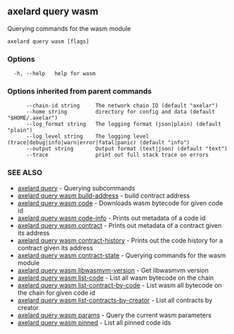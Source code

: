 ## axelard query wasm

Querying commands for the wasm module

```
axelard query wasm [flags]
```

### Options

```
  -h, --help   help for wasm
```

### Options inherited from parent commands

```
      --chain-id string     The network chain ID (default "axelar")
      --home string         directory for config and data (default "$HOME/.axelar")
      --log_format string   The logging format (json|plain) (default "plain")
      --log_level string    The logging level (trace|debug|info|warn|error|fatal|panic) (default "info")
      --output string       Output format (text|json) (default "text")
      --trace               print out full stack trace on errors
```

### SEE ALSO

- [axelard query](axelard_query.md) - Querying subcommands
- [axelard query wasm build-address](axelard_query_wasm_build-address.md) - build contract address
- [axelard query wasm code](axelard_query_wasm_code.md) - Downloads wasm bytecode for given code id
- [axelard query wasm code-info](axelard_query_wasm_code-info.md) - Prints out metadata of a code id
- [axelard query wasm contract](axelard_query_wasm_contract.md) - Prints out metadata of a contract given its address
- [axelard query wasm contract-history](axelard_query_wasm_contract-history.md) - Prints out the code history for a contract given its address
- [axelard query wasm contract-state](axelard_query_wasm_contract-state.md) - Querying commands for the wasm module
- [axelard query wasm libwasmvm-version](axelard_query_wasm_libwasmvm-version.md) - Get libwasmvm version
- [axelard query wasm list-code](axelard_query_wasm_list-code.md) - List all wasm bytecode on the chain
- [axelard query wasm list-contract-by-code](axelard_query_wasm_list-contract-by-code.md) - List wasm all bytecode on the chain for given code id
- [axelard query wasm list-contracts-by-creator](axelard_query_wasm_list-contracts-by-creator.md) - List all contracts by creator
- [axelard query wasm params](axelard_query_wasm_params.md) - Query the current wasm parameters
- [axelard query wasm pinned](axelard_query_wasm_pinned.md) - List all pinned code ids
